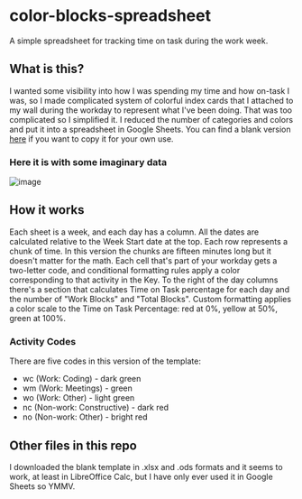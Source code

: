 # color-blocks-spreadsheet
A simple spreadsheet for tracking time on task during the work week.

## What is this?

I wanted some visibility into how I was spending my time and how on-task I was, so I made complicated system of colorful index cards that I attached to my wall during the workday to represent what I've been doing. That was too complicated so I simplified it. I reduced the number of categories and colors and put it into a spreadsheet in Google Sheets. You can find a blank version [here](https://docs.google.com/spreadsheets/d/1HDEh-Xr_3kGn8nW-VSxqYQt9W3Qdvwi3635HSL1brNU/edit?usp=sharing) if you want to copy it for your own use.

### Here it is with some imaginary data

![image](https://github.com/jacob-sewell/color-blocks-spreadsheet/assets/890809/5f2f8886-a80d-41bc-ac23-92983219543c)

## How it works

Each sheet is a week, and each day has a column. All the dates are calculated relative to the Week Start date at the top. Each row represents a chunk of time. In this version the chunks are fifteen minutes long but it doesn't matter for the math. Each cell that's part of your workday gets a two-letter code, and conditional formatting rules apply a color corresponding to that activity in the Key. To the right of the day columns there's a section that calculates Time on Task percentage for each day and the number of "Work Blocks" and "Total Blocks". Custom formatting applies a color scale to the Time on Task Percentage: red at 0%, yellow at 50%, green at 100%.

### Activity Codes

There are five codes in this version of the template:
- wc (Work: Coding) - dark green
- wm (Work: Meetings) - green
- wo (Work: Other) - light green
- nc (Non-work: Constructive) - dark red
- no (Non-work: Other) - bright red

## Other files in this repo

I downloaded the blank template in .xlsx and .ods formats and it seems to work, at least in LibreOffice Calc, but I have only ever used it in Google Sheets so YMMV.

